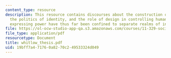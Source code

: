 ```yaml
---
content_type: resource
description: This resource contains discourses about the construction of identity,
  the politics of identity, and the role of design in controlling human behavior and
  expressing power have thus far been confined to separate realms of inquiry.
file: https://ol-ocw-studio-app-qa.s3.amazonaws.com/courses/11-329-social-theory-and-the-city-fall-2005/19bff7a471760a8270c249533324d049_whitlow_thesis.pdf
file_type: application/pdf
resourcetype: Document
title: whitlow_thesis.pdf
uid: 19bff7a4-7176-0a82-70c2-49533324d049
---
```

